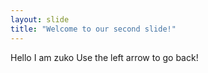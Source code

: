 ```yaml
---
layout: slide
title: "Welcome to our second slide!"
---
```

Hello I am zuko 
Use the left arrow to go back!
